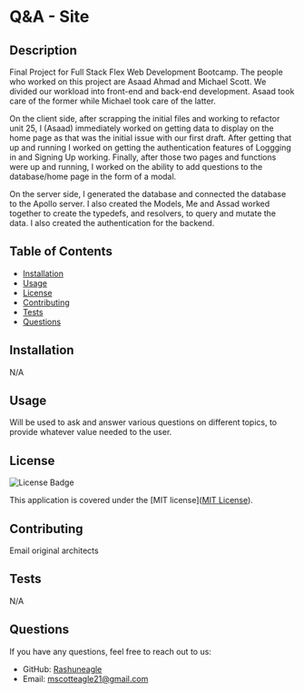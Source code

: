 # Q&A - Site

## Description
Final Project for Full Stack Flex Web Development Bootcamp. The people who worked on this project are Asaad Ahmad and Michael Scott. We divided our workload into front-end and back-end development. Asaad took care of the former while Michael took care of the latter. 

On the client side, after scrapping the initial files and working to refactor unit 25, I (Asaad) immediately worked on getting data to display on the home page as that was the initial issue with our first draft. After getting that up and running I worked on getting the authentication features of Loggging in and Signing Up working. Finally, after those two pages and functions were up and running, I worked on the ability to add questions to the database/home page in the form of a modal.

On the server side, I generated the database and connected the database to the Apollo server. I also created the Models, Me and Assad worked together to create the typedefs, and resolvers, to query and mutate the data. I also created the authentication for the backend.

## Table of Contents
- [Installation](#installation)
- [Usage](#usage)
- [License](#license)
- [Contributing](#contributing)
- [Tests](#tests)
- [Questions](#questions)

## Installation
N/A

## Usage
Will be used to ask and answer various questions on different topics, to provide whatever value needed to the user.

## License
![License Badge](https://img.shields.io/badge/license-MIT-brightgreen)

This application is covered under the [MIT license]([MIT License](https://opensource.org/licenses/MIT)).

## Contributing
Email original architects

## Tests
N/A

## Questions
If you have any questions, feel free to reach out to us:
- GitHub: [Rashuneagle](https://github.com/Rashuneagle)
- Email: mscotteagle21@gmail.com
